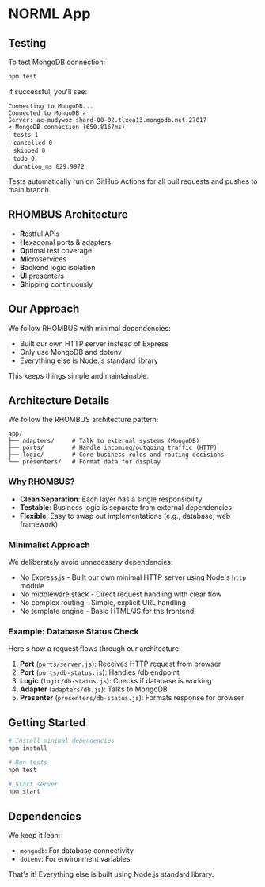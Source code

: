 # NORML App

## Testing

To test MongoDB connection:
```bash
npm test
```

If successful, you'll see:
```
Connecting to MongoDB...
Connected to MongoDB ✓
Server: ac-mudywoz-shard-00-02.tlxea13.mongodb.net:27017
✔ MongoDB connection (650.8167ms)
ℹ tests 1
ℹ cancelled 0
ℹ skipped 0
ℹ todo 0
ℹ duration_ms 829.9972
```

Tests automatically run on GitHub Actions for all pull requests and pushes to main branch.

## RHOMBUS Architecture
- **R**estful APIs
- **H**exagonal ports & adapters
- **O**ptimal test coverage
- **M**icroservices
- **B**ackend logic isolation
- **U**I presenters
- **S**hipping continuously

## Our Approach

We follow RHOMBUS with minimal dependencies:
- Built our own HTTP server instead of Express
- Only use MongoDB and dotenv
- Everything else is Node.js standard library

This keeps things simple and maintainable.

## Architecture Details

We follow the RHOMBUS architecture pattern:

```
app/
├── adapters/     # Talk to external systems (MongoDB)
├── ports/        # Handle incoming/outgoing traffic (HTTP)
├── logic/        # Core business rules and routing decisions
└── presenters/   # Format data for display
```

### Why RHOMBUS?

- **Clean Separation**: Each layer has a single responsibility
- **Testable**: Business logic is separate from external dependencies
- **Flexible**: Easy to swap out implementations (e.g., database, web framework)

### Minimalist Approach

We deliberately avoid unnecessary dependencies:

- No Express.js - Built our own minimal HTTP server using Node's `http` module
- No middleware stack - Direct request handling with clear flow
- No complex routing - Simple, explicit URL handling
- No template engine - Basic HTML/JS for the frontend

### Example: Database Status Check

Here's how a request flows through our architecture:

1. **Port** (`ports/server.js`): Receives HTTP request from browser
2. **Port** (`ports/db-status.js`): Handles /db endpoint
3. **Logic** (`logic/db-status.js`): Checks if database is working
4. **Adapter** (`adapters/db.js`): Talks to MongoDB
5. **Presenter** (`presenters/db-status.js`): Formats response for browser

## Getting Started

```bash
# Install minimal dependencies
npm install

# Run tests
npm test

# Start server
npm start
```

## Dependencies

We keep it lean:
- `mongodb`: For database connectivity
- `dotenv`: For environment variables

That's it! Everything else is built using Node.js standard library.